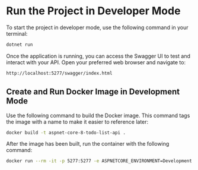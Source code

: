 # Run the Project in Developer Mode

To start the project in developer mode, use the following command in your terminal:

```bash
dotnet run
```

Once the application is running, you can access the Swagger UI to test and interact with your API. Open your preferred web browser and navigate to:

```bash
http://localhost:5277/swagger/index.html
```

## Create and Run Docker Image in Development Mode

Use the following command to build the Docker image. This command tags the image with a name to make it easier to reference later:

```bash
docker build -t aspnet-core-8-todo-list-api .
```

After the image has been built, run the container with the following command:

```bash
docker run --rm -it -p 5277:5277 -e ASPNETCORE_ENVIRONMENT=Development aspnet-core-8-todo-list-api
```
